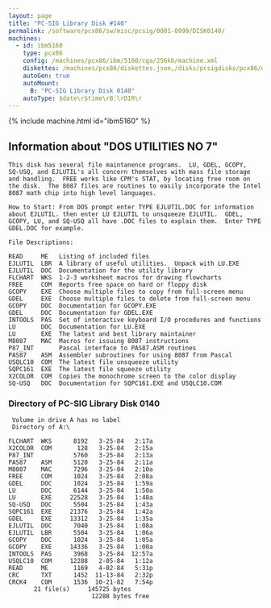 ```yaml
---
layout: page
title: "PC-SIG Library Disk #140"
permalink: /software/pcx86/sw/misc/pcsig/0001-0999/DISK0140/
machines:
  - id: ibm5160
    type: pcx86
    config: /machines/pcx86/ibm/5160/cga/256kb/machine.xml
    diskettes: /machines/pcx86/diskettes.json,/disks/pcsigdisks/pcx86/diskettes.json
    autoGen: true
    autoMount:
      B: "PC-SIG Library Disk 0140"
    autoType: $date\r$time\rB:\rDIR\r
---
```


{% include machine.html id="ibm5160" %}

## Information about "DOS UTILITIES NO 7"

    This disk has several file maintanence programs.  LU, GDEL, GCOPY,
    SQ-USQ, and EJLUTIL's all concern themselves with mass file storage
    and handling.  FREE works like CPM's STAT, by locating free room on
    the disk.  The 8087 files are routines to easily incorporate the Intel
    8087 math chip into high level languages.
    
    How to Start: From DOS prompt enter TYPE EJLUTIL.DOC for information
    about EJLUTIL. then enter LU EJLUTIL to unsqueeze EJLUTIL.  GDEL,
    GCOPY, LU, and SQ-USQ all have .DOC files to explain them.  Enter TYPE
    GDEL.DOC for example.
    
    File Descriptions:
    
    READ     ME   Listing of included files
    EJLUTIL  LBR  A library of useful utilities.  Unpack with LU.EXE
    EJLUTIL  DOC  Documentation for the utility library
    FLCHART  WKS  1-2-3 worksheet macros for drawing flowcharts
    FREE     COM  Reports free space on hard or floppy disk
    GCOPY    EXE  Choose multiple files to copy from full-screen menu
    GDEL     EXE  Choose multiple files to delete from full-screen menu
    GCOPY    DOC  Documentation for GCOPY.EXE
    GDEL     DOC  Documentation for GDEL.EXE
    INTOOLS  PAS  Set of interactive keyboard I/O procedures and functions
    LU       DOC  Documentation for LU.EXE
    LU       EXE  The latest and best library maintainer
    M8087    MAC  Macros for issuing 8087 instructions
    P87_INT       Pascal interface to PAS87.ASM routines
    PAS87    ASM  Assembler subroutines for using 8087 from Pascal
    USQLC10  COM  The latest file unsqueeze utility
    SQPC161  EXE  The latest file squeeze utility
    X2COLOR  COM  Copies the monochrome screen to the color display
    SQ-USQ   DOC  Documentation for SQPC161.EXE and USQLC10.COM

### Directory of PC-SIG Library Disk 0140

     Volume in drive A has no label
     Directory of A:\

    FLCHART  WKS      8192   3-25-84   2:17a
    X2COLOR  COM       128   3-25-84   2:15a
    P87_INT           5760   3-25-84   2:13a
    PAS87    ASM      5120   3-25-84   2:11a
    M8087    MAC      7296   3-25-84   2:10a
    FREE     COM      1024   3-25-84   2:08a
    GDEL     DOC      1024   3-25-84   1:59a
    LU       DOC      6144   3-25-84   1:50a
    LU       EXE     22528   3-25-84   1:48a
    SQ-USQ   DOC      5504   3-25-84   1:43a
    SQPC161  EXE     21376   3-25-84   1:42a
    GDEL     EXE     13312   3-25-84   1:35a
    EJLUTIL  DOC      7040   3-25-84   1:08a
    EJLUTIL  LBR      5504   3-25-84   1:06a
    GCOPY    DOC      1024   3-25-84   1:05a
    GCOPY    EXE     14336   3-25-84   1:00a
    INTOOLS  PAS      3968   3-25-84  12:57a
    USQLC10  COM     12288   2-05-84   1:12a
    READ     ME       1169   4-02-84   5:31p
    CRC      TXT      1452  11-13-84   2:32p
    CRCK4    COM      1536  10-21-82   7:54p
           21 file(s)     145725 bytes
                           12288 bytes free
